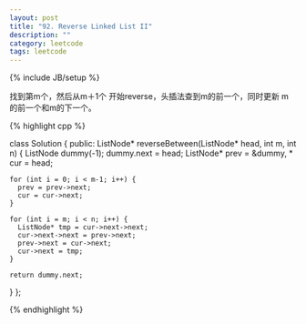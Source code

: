 ```yaml
---
layout: post
title: "92. Reverse Linked List II"
description: ""
category: leetcode
tags: leetcode
---
```

{% include JB/setup %}

找到第m个，然后从m＋1个 开始reverse，头插法查到m的前一个，同时更新
m的前一个和m的下一个。

{% highlight cpp %}

class Solution {
public:
  ListNode* reverseBetween(ListNode* head, int m, int n) {
    ListNode dummy(-1);
    dummy.next = head;
    ListNode* prev = &dummy, * cur = head;

    for (int i = 0; i < m-1; i++) {
      prev = prev->next;
      cur = cur->next;
    }

    for (int i = m; i < n; i++) {
      ListNode* tmp = cur->next->next;
      cur->next->next = prev->next;
      prev->next = cur->next;
      cur->next = tmp;
    }

    return dummy.next;
  }
};

{% endhighlight %}
